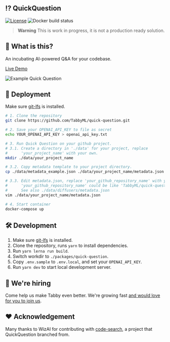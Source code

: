## ⁉️ QuickQuestion
[![License](https://img.shields.io/badge/License-Apache_2.0-blue.svg)](https://opensource.org/licenses/Apache-2.0)
![Docker build status](https://img.shields.io/github/actions/workflow/status/TabbyML/quick-question/docker.yml?label=docker%20image%20build)

> **Warning**
> This is work in progress, it is not a production ready solution.

## 🤔 What is this?

An incubating AI-powered Q&A for your codebase.

[Live Demo](https://quick-question.fly.dev)

![Example Quick Question](example-quick-question.png)

## 🚀 Deployment
Make sure [git-lfs](https://git-lfs.com/) is installed.

```bash
# 1. Clone the repository
git clone https://github.com/TabbyML/quick-question.git

# 2. Save your OPENAI_API_KEY to file as secret
echo YOUR_OPENAI_API_KEY > openai_api_key.txt

# 3. Run Quick Question on your github project.
# 3.1. Create a directory in './data' for your project, replace 
#      'your_project_name' with your own.
mkdir ./data/your_project_name

# 3.2. Copy metadata template to your project directory.
cp ./data/metadata_example.json ./data/your_project_name/metadata.json

# 3.3. Edit metadata.json, replace 'your_github_repository_name' with your own,
#      'your_github_repository_name' could be like 'TabbyML/quick-question'.
#      See also ./data/diffusers/metadata.json
vim ./data/your_project_name/metadata.json

# 4. Start container
docker-compose up
```

## 🛠️ Development
1. Make sure [git-lfs](https://git-lfs.com/) is installed.
2. Clone the repository, runs `yarn` to install dependencies.
3. Run `yarn lerna run build`.
4. Switch workdir to `./packages/quick-question`.
3. Copy `.env.sample` to `.env.local`, and set your `OPENAI_API_KEY`.
4. Run `yarn dev` to start local development server.

## 🙋 We're hiring
Come help us make Tabby even better. We're growing fast [and would love for you to join us](https://tabbyml.notion.site/Careers-35b1a77f3d1743d9bae06b7d6d5b814a).

## ❤️ Acknowledgement

Many thanks to WizAI for contributing with [code-search](https://github.com/wizi-ai/code-search), a project that QuickQuestion branched from.
